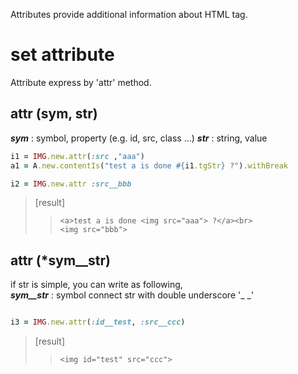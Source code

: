 Attributes provide additional information about HTML tag.

# set attribute
Attribute express by 'attr' method.

## attr (sym, str)  
*__sym__* : symbol, property (e.g. id, src, class ...)
*__str__* : string, value
 ```ruby
i1 = IMG.new.attr(:src ,"aaa")
a1 = A.new.contentIs("test a is done #{i1.tgStr} ?").withBreak

i2 = IMG.new.attr :src__bbb

 ```
>[result]
>>```
>><a>test a is done <img src="aaa"> ?</a><br>
>><img src="bbb">
>>```

## attr (*sym__str)
if str is simple, you can write as following,  
*__sym\_\_str__* : symbol connect str with double underscore '\_ \_'

 ```ruby

i3 = IMG.new.attr(:id__test, :src__ccc)

 ```
>[result]
>>```
>><img id="test" src="ccc">
>>```
